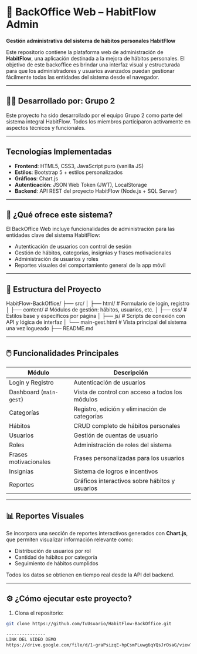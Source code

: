 # 🌟 BackOffice Web – HabitFlow Admin

**Gestión administrativa del sistema de hábitos personales HabitFlow**

Este repositorio contiene la plataforma web de administración de **HabitFlow**, una aplicación destinada a la mejora de hábitos personales. El objetivo de este backoffice es brindar una interfaz visual y estructurada para que los administradores y usuarios avanzados puedan gestionar fácilmente todas las entidades del sistema desde el navegador.

---

## 👨‍💻 Desarrollado por: Grupo 2

Este proyecto ha sido desarrollado por el equipo Grupo 2 como parte del sistema integral HabitFlow. Todos los miembros participaron activamente en aspectos técnicos y funcionales.

---

## Tecnologías Implementadas

- **Frontend**: HTML5, CSS3, JavaScript puro (vanilla JS)
- **Estilos**: Bootstrap 5 + estilos personalizados
- **Gráficos**: Chart.js
- **Autenticación**: JSON Web Token (JWT), LocalStorage
- **Backend**: API REST del proyecto HabitFlow (Node.js + SQL Server)

---

## 🧩 ¿Qué ofrece este sistema?

El BackOffice Web incluye funcionalidades de administración para las entidades clave del sistema HabitFlow:

- Autenticación de usuarios con control de sesión
- Gestión de hábitos, categorías, insignias y frases motivacionales
- Administración de usuarios y roles
- Reportes visuales del comportamiento general de la app móvil

---

## 📁 Estructura del Proyecto

HabitFlow-BackOffice/
├── src/
│ ├── html/ # Formulario de login, registro
│ ├── content/ # Módulos de gestión: hábitos, usuarios, etc.
│ ├── css/ # Estilos base y específicos por página
│ ├── js/ # Scripts de conexión con API y lógica de interfaz
│ └── main-gest.html # Vista principal del sistema una vez logueado
├── README.md

---

## 🖱️ Funcionalidades Principales

| Módulo                     | Descripción                                           |
|----------------------------|-------------------------------------------------------|
| Login y Registro           | Autenticación de usuarios                             |
| Dashboard (`main-gest`)    | Vista de control con acceso a todos los módulos       |
| Categorías                 | Registro, edición y eliminación de categorías         |
| Hábitos                    | CRUD completo de hábitos personales                   |
| Usuarios                   | Gestión de cuentas de usuario                         |
| Roles                      | Administración de roles del sistema                   |
| Frases motivacionales      | Frases personalizadas para los usuarios               |
| Insignias                  | Sistema de logros e incentivos                        |
| Reportes                   | Gráficos interactivos sobre hábitos y usuarios        |

---

## 📊 Reportes Visuales

Se incorpora una sección de reportes interactivos generados con **Chart.js**, que permiten visualizar información relevante como:

- Distribución de usuarios por rol
- Cantidad de hábitos por categoría
- Seguimiento de hábitos cumplidos

Todos los datos se obtienen en tiempo real desde la API del backend.

---

## ⚙️ ¿Cómo ejecutar este proyecto?

1. Clona el repositorio:

```bash
git clone https://github.com/TuUsuario/HabitFlow-BackOffice.git

---------------
LINK DEL VIDEO DEMO
https://drive.google.com/file/d/1-graPsizqE-hpCsmPLuwg6qYQsJrOsaG/view?usp=sharing